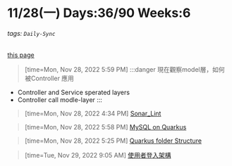 # 11/28(一) Days:36/90 Weeks:6  
###### tags: `Daily-Sync`  
[this page](https://hackmd.io/@nu_qcIVMToaLLQ-6gTt93g/B1GbxY-Pi)  

>[time=Mon, Nov 28, 2022 5:59 PM]
:::danger
現在觀察model層，如何被Controller 應用
- Controller and Service sperated layers
- Controller call modle-layer
:::



>[time=Mon, Nov 28, 2022 4:34 PM]
[Sonar_Lint](https://hackmd.io/@nu_qcIVMToaLLQ-6gTt93g/S1oQOKZvo)

>[time=Mon, Nov 28, 2022 5:58 PM]
[MySQL on Quarkus](https://hackmd.io/@nu_qcIVMToaLLQ-6gTt93g/ryZtN0-ws) 

>[time=Mon, Nov 28, 2022 5:25 PM]
[Quarkus folder Structure](https://hackmd.io/@nu_qcIVMToaLLQ-6gTt93g/ByM5pxMPi)

>[time=Tue, Nov 29, 2022 9:05 AM]
[使用者登入架構](https://hackmd.io/@nu_qcIVMToaLLQ-6gTt93g/Bk_UcRGws)